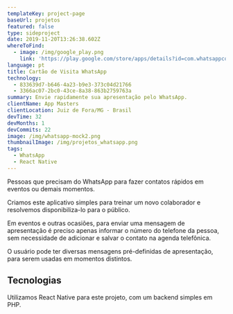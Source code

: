 ```yaml
---
templateKey: project-page
baseUrl: projetos
featured: false
type: sideproject
date: 2019-11-20T13:26:38.602Z
whereToFind:
  - image: /img/google_play.png
    link: 'https://play.google.com/store/apps/details?id=com.whatsappcontactcard'
language: pt
title: Cartão de Visita WhatsApp
technology:
  - 833639d7-b646-4a23-b9e3-373c04d21766
  - 3366ac07-2bc0-43ce-8a38-863b2759763a
summary: Envie rapidamente sua apresentação pelo WhatsApp.
clientName: App Masters
clientLocation: Juiz de Fora/MG - Brasil
devTime: 32
devMonths: 1
devCommits: 22
image: /img/whatsapp-mock2.png
thumbnailImage: /img/projetos_whatsapp.png
tags:
  - WhatsApp
  - React Native
---
```

Pessoas que precisam do WhatsApp para fazer contatos rápidos em eventos ou demais momentos.

Criamos este aplicativo simples para treinar um novo colaborador e resolvemos disponibiliza-lo para o público.

Em eventos e outras ocasiões, para enviar uma mensagem de apresentação é preciso apenas informar o número do telefone da pessoa, sem necessidade de adicionar e salvar o contato na agenda telefônica.

O usuário pode ter diversas mensagens pré-definidas de apresentação, para serem usadas em momentos distintos.

## Tecnologias

Utilizamos React Native para este projeto, com um backend simples em PHP.
